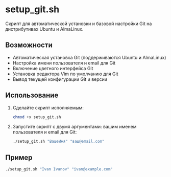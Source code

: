 # setup_git.sh

Скрипт для автоматической установки и базовой настройки Git на дистрибутивах Ubuntu и AlmaLinux.

## Возможности
- Автоматическая установка Git (поддерживаются Ubuntu и AlmaLinux)
- Настройка имени пользователя и email для Git
- Включение цветного интерфейса Git
- Установка редактора Vim по умолчанию для Git
- Вывод текущей конфигурации Git и версии

## Использование

1. Сделайте скрипт исполняемым:
   ```bash
   chmod +x setup_git.sh
   ```
2. Запустите скрипт с двумя аргументами: вашим именем пользователя и email для Git:
   ```bash
   ./setup_git.sh "ВашеИмя" "ваш@email.com"
   ```

## Пример
```bash
./setup_git.sh "Ivan Ivanov" "ivan@example.com"
```
